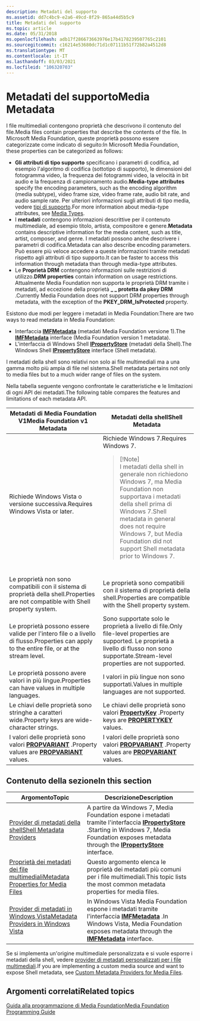 ```yaml
---
description: Metadati del supporto
ms.assetid: dd7c4bc9-e2a6-49cd-8f29-865a44d5b5c9
title: Metadati del supporto
ms.topic: article
ms.date: 05/31/2018
ms.openlocfilehash: adb17f286673663976e17b4178239507765c2101
ms.sourcegitcommit: c16214e53680dc71d1c07111b51f72b82a4512d8
ms.translationtype: MT
ms.contentlocale: it-IT
ms.lasthandoff: 03/03/2021
ms.locfileid: "106320703"
---
```

# <a name="media-metadata"></a><span data-ttu-id="54e68-103">Metadati del supporto</span><span class="sxs-lookup"><span data-stu-id="54e68-103">Media Metadata</span></span>

<span data-ttu-id="54e68-104">I file multimediali contengono proprietà che descrivono il contenuto del file.</span><span class="sxs-lookup"><span data-stu-id="54e68-104">Media files contain properties that describe the contents of the file.</span></span> <span data-ttu-id="54e68-105">In Microsoft Media Foundation, queste proprietà possono essere categorizzate come indicato di seguito:</span><span class="sxs-lookup"><span data-stu-id="54e68-105">In Microsoft Media Foundation, these properties can be categorized as follows:</span></span>

-   <span data-ttu-id="54e68-106">**Gli attributi di tipo supporto** specificano i parametri di codifica, ad esempio l'algoritmo di codifica (sottotipo di supporto), le dimensioni del fotogramma video, la frequenza dei fotogrammi video, la velocità in bit audio e la frequenza di campionamento audio.</span><span class="sxs-lookup"><span data-stu-id="54e68-106">**Media-type attributes** specify the encoding parameters, such as the encoding algorithm (media subtype), video frame size, video frame rate, audio bit rate, and audio sample rate.</span></span> <span data-ttu-id="54e68-107">Per ulteriori informazioni sugli attributi di tipo media, vedere [tipi di supporto](media-types.md).</span><span class="sxs-lookup"><span data-stu-id="54e68-107">For more information about media-type attributes, see [Media Types](media-types.md).</span></span>
-   <span data-ttu-id="54e68-108">I **metadati** contengono informazioni descrittive per il contenuto multimediale, ad esempio titolo, artista, compositore e genere.</span><span class="sxs-lookup"><span data-stu-id="54e68-108">**Metadata** contains descriptive information for the media content, such as title, artist, composer, and genre.</span></span> <span data-ttu-id="54e68-109">I metadati possono anche descrivere i parametri di codifica.</span><span class="sxs-lookup"><span data-stu-id="54e68-109">Metadata can also describe encoding parameters.</span></span> <span data-ttu-id="54e68-110">Può essere più veloce accedere a queste informazioni tramite metadati rispetto agli attributi di tipo supporto.</span><span class="sxs-lookup"><span data-stu-id="54e68-110">It can be faster to access this information through metadata than through media-type attributes.</span></span>
-   <span data-ttu-id="54e68-111">Le **Proprietà DRM** contengono informazioni sulle restrizioni di utilizzo.</span><span class="sxs-lookup"><span data-stu-id="54e68-111">**DRM properties** contain information on usage restrictions.</span></span> <span data-ttu-id="54e68-112">Attualmente Media Foundation non supporta le proprietà DRM tramite i metadati, ad eccezione della proprietà **\_ \_ protetta da pkey DRM** .</span><span class="sxs-lookup"><span data-stu-id="54e68-112">Currently Media Foundation does not support DRM properties through metadata, with the exception of the **PKEY\_DRM\_IsProtected** property.</span></span>

<span data-ttu-id="54e68-113">Esistono due modi per leggere i metadati in Media Foundation:</span><span class="sxs-lookup"><span data-stu-id="54e68-113">There are two ways to read metadata in Media Foundation:</span></span>

-   <span data-ttu-id="54e68-114">Interfaccia [**IMFMetadata**](/windows/desktop/api/mfidl/nn-mfidl-imfmetadata) (metadati Media Foundation versione 1).</span><span class="sxs-lookup"><span data-stu-id="54e68-114">The [**IMFMetadata**](/windows/desktop/api/mfidl/nn-mfidl-imfmetadata) interface (Media Foundation version 1 metadata).</span></span>
-   <span data-ttu-id="54e68-115">L'interfaccia di Windows Shell [**IPropertyStore**](/windows/win32/api/propsys/nn-propsys-ipropertystore) (metadati della Shell).</span><span class="sxs-lookup"><span data-stu-id="54e68-115">The Windows Shell [**IPropertyStore**](/windows/win32/api/propsys/nn-propsys-ipropertystore) interface (Shell metadata).</span></span>

<span data-ttu-id="54e68-116">I metadati della shell sono relativi non solo ai file multimediali ma a una gamma molto più ampia di file nel sistema.</span><span class="sxs-lookup"><span data-stu-id="54e68-116">Shell metadata pertains not only to media files but to a much wider range of files on the system.</span></span>

<span data-ttu-id="54e68-117">Nella tabella seguente vengono confrontate le caratteristiche e le limitazioni di ogni API dei metadati.</span><span class="sxs-lookup"><span data-stu-id="54e68-117">The following table compares the features and limitations of each metadata API.</span></span>



<table>
<colgroup>
<col style="width: 50%" />
<col style="width: 50%" />
</colgroup>
<thead>
<tr class="header">
<th><span data-ttu-id="54e68-118">Metadati di Media Foundation V1</span><span class="sxs-lookup"><span data-stu-id="54e68-118">Media Foundation v1 Metadata</span></span></th>
<th><span data-ttu-id="54e68-119">Metadati della shell</span><span class="sxs-lookup"><span data-stu-id="54e68-119">Shell Metadata</span></span></th>
</tr>
</thead>
<tbody>
<tr class="odd">
<td><span data-ttu-id="54e68-120">Richiede Windows Vista o versione successiva.</span><span class="sxs-lookup"><span data-stu-id="54e68-120">Requires Windows Vista or later.</span></span></td>
<td><span data-ttu-id="54e68-121">Richiede Windows 7.</span><span class="sxs-lookup"><span data-stu-id="54e68-121">Requires Windows 7.</span></span>
<blockquote>
[!Note]<br />
<span data-ttu-id="54e68-122">I metadati della shell in generale non richiedono Windows 7, ma Media Foundation non supportava i metadati della shell prima di Windows 7.</span><span class="sxs-lookup"><span data-stu-id="54e68-122">Shell metadata in general does not require Windows 7, but Media Foundation did not support Shell metadata prior to Windows 7.</span></span>
</blockquote>
<br/></td>
</tr>
<tr class="even">
<td><span data-ttu-id="54e68-123">Le proprietà non sono compatibili con il sistema di proprietà della shell.</span><span class="sxs-lookup"><span data-stu-id="54e68-123">Properties are not compatible with Shell property system.</span></span></td>
<td><span data-ttu-id="54e68-124">Le proprietà sono compatibili con il sistema di proprietà della shell.</span><span class="sxs-lookup"><span data-stu-id="54e68-124">Properties are compatible with the Shell property system.</span></span></td>
</tr>
<tr class="odd">
<td><span data-ttu-id="54e68-125">Le proprietà possono essere valide per l'intero file o a livello di flusso.</span><span class="sxs-lookup"><span data-stu-id="54e68-125">Properties can apply to the entire file, or at the stream level.</span></span></td>
<td><span data-ttu-id="54e68-126">Sono supportate solo le proprietà a livello di file.</span><span class="sxs-lookup"><span data-stu-id="54e68-126">Only file-level properties are supported.</span></span> <span data-ttu-id="54e68-127">Le proprietà a livello di flusso non sono supportate.</span><span class="sxs-lookup"><span data-stu-id="54e68-127">Stream-level properties are not supported.</span></span></td>
</tr>
<tr class="even">
<td><span data-ttu-id="54e68-128">Le proprietà possono avere valori in più lingue.</span><span class="sxs-lookup"><span data-stu-id="54e68-128">Properties can have values in multiple languages.</span></span></td>
<td><span data-ttu-id="54e68-129">I valori in più lingue non sono supportati.</span><span class="sxs-lookup"><span data-stu-id="54e68-129">Values in multiple languages are not supported.</span></span></td>
</tr>
<tr class="odd">
<td><span data-ttu-id="54e68-130">Le chiavi delle proprietà sono stringhe a caratteri wide.</span><span class="sxs-lookup"><span data-stu-id="54e68-130">Property keys are wide-character strings.</span></span></td>
<td><span data-ttu-id="54e68-131">Le chiavi delle proprietà sono valori <a href="/windows/desktop/api/wtypes/ns-wtypes-propertykey"><strong>PropertyKey</strong></a> .</span><span class="sxs-lookup"><span data-stu-id="54e68-131">Property keys are <a href="/windows/desktop/api/wtypes/ns-wtypes-propertykey"><strong>PROPERTYKEY</strong></a> values.</span></span></td>
</tr>
<tr class="even">
<td><span data-ttu-id="54e68-132">I valori delle proprietà sono valori <a href="/windows/win32/api/propidl/ns-propidl-propvariant"><strong>PROPVARIANT</strong></a> .</span><span class="sxs-lookup"><span data-stu-id="54e68-132">Property values are <a href="/windows/win32/api/propidl/ns-propidl-propvariant"><strong>PROPVARIANT</strong></a> values.</span></span></td>
<td><span data-ttu-id="54e68-133">I valori delle proprietà sono valori <a href="/windows/win32/api/propidl/ns-propidl-propvariant"><strong>PROPVARIANT</strong></a> .</span><span class="sxs-lookup"><span data-stu-id="54e68-133">Property values are <a href="/windows/win32/api/propidl/ns-propidl-propvariant"><strong>PROPVARIANT</strong></a> values.</span></span></td>
</tr>
</tbody>
</table>



 

## <a name="in-this-section"></a><span data-ttu-id="54e68-134">Contenuto della sezione</span><span class="sxs-lookup"><span data-stu-id="54e68-134">In this section</span></span>



| <span data-ttu-id="54e68-135">Argomento</span><span class="sxs-lookup"><span data-stu-id="54e68-135">Topic</span></span>                                                                                     | <span data-ttu-id="54e68-136">Descrizione</span><span class="sxs-lookup"><span data-stu-id="54e68-136">Description</span></span>                                                                                                                                |
|-------------------------------------------------------------------------------------------|--------------------------------------------------------------------------------------------------------------------------------------------|
| [<span data-ttu-id="54e68-137">Provider di metadati della shell</span><span class="sxs-lookup"><span data-stu-id="54e68-137">Shell Metadata Providers</span></span>](shell-metadata-providers.md)<br/>                       | <span data-ttu-id="54e68-138">A partire da Windows 7, Media Foundation espone i metadati tramite l'interfaccia [**IPropertyStore**](/windows/win32/api/propsys/nn-propsys-ipropertystore) .</span><span class="sxs-lookup"><span data-stu-id="54e68-138">Starting in Windows 7, Media Foundation exposes metadata through the [**IPropertyStore**](/windows/win32/api/propsys/nn-propsys-ipropertystore) interface.</span></span><br/> |
| [<span data-ttu-id="54e68-139">Proprietà dei metadati dei file multimediali</span><span class="sxs-lookup"><span data-stu-id="54e68-139">Metadata Properties for Media Files</span></span>](metadata-properties-for-media-files.md)<br/> | <span data-ttu-id="54e68-140">Questo argomento elenca le proprietà dei metadati più comuni per i file multimediali.</span><span class="sxs-lookup"><span data-stu-id="54e68-140">This topic lists the most common metadata properties for media files.</span></span><br/>                                                           |
| [<span data-ttu-id="54e68-141">Provider di metadati in Windows Vista</span><span class="sxs-lookup"><span data-stu-id="54e68-141">Metadata Providers in Windows Vista</span></span>](metadata-providers-in-windows-vista.md)<br/> | <span data-ttu-id="54e68-142">In Windows Vista Media Foundation espone i metadati tramite l'interfaccia [**IMFMetadata**](/windows/desktop/api/mfidl/nn-mfidl-imfmetadata) .</span><span class="sxs-lookup"><span data-stu-id="54e68-142">In Windows Vista, Media Foundation exposes metadata through the [**IMFMetadata**](/windows/desktop/api/mfidl/nn-mfidl-imfmetadata) interface.</span></span><br/>                   |



 

<span data-ttu-id="54e68-143">Se si implementa un'origine multimediale personalizzata e si vuole esporre i metadati della shell, vedere [provider di metadati personalizzati per i file multimediali](custom-metadata-providers-for-media-files.md).</span><span class="sxs-lookup"><span data-stu-id="54e68-143">If you are implementing a custom media source and want to expose Shell metadata, see [Custom Metadata Providers for Media Files](custom-metadata-providers-for-media-files.md).</span></span>

## <a name="related-topics"></a><span data-ttu-id="54e68-144">Argomenti correlati</span><span class="sxs-lookup"><span data-stu-id="54e68-144">Related topics</span></span>

<dl> <dt>

[<span data-ttu-id="54e68-145">Guida alla programmazione di Media Foundation</span><span class="sxs-lookup"><span data-stu-id="54e68-145">Media Foundation Programming Guide</span></span>](media-foundation-programming-guide.md)
</dt> </dl>

 

 
